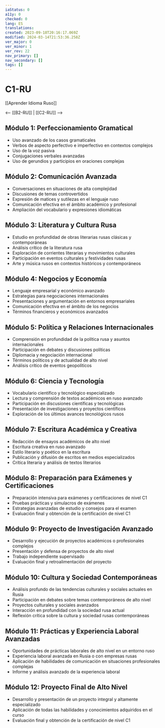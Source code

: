 ```yaml
---
iaStatus: 0
a11y: 0
checked: 0
lang: ES
translations: 
created: 2023-09-18T20:16:17.069Z
modified: 2024-03-14T21:53:36.258Z
ver_major: 0
ver_minor: 1
ver_rev: 22
nav_primary: []
nav_secondary: []
tags: []
---
```

# C1-RU

[[Aprender Idioma Ruso]]

<-- [[B2-RU]] | [[C2-RU]] -->

## Módulo 1: Perfeccionamiento Gramatical

- Uso avanzado de los casos gramaticales
- Verbos de aspecto perfectivo e imperfectivo en contextos complejos
- Uso de la voz pasiva
- Conjugaciones verbales avanzadas
- Uso de gerundios y participios en oraciones complejas

## Módulo 2: Comunicación Avanzada

- Conversaciones en situaciones de alta complejidad
- Discusiones de temas controvertidos
- Expresión de matices y sutilezas en el lenguaje ruso
- Comunicación efectiva en el ámbito académico y profesional
- Ampliación del vocabulario y expresiones idiomáticas

## Módulo 3: Literatura y Cultura Rusa

- Estudio en profundidad de obras literarias rusas clásicas y contemporáneas
- Análisis crítico de la literatura rusa
- Exploración de corrientes literarias y movimientos culturales
- Participación en eventos culturales y festividades rusas
- Arte y música rusos en contextos históricos y contemporáneos

## Módulo 4: Negocios y Economía

- Lenguaje empresarial y económico avanzado
- Estrategias para negociaciones internacionales
- Presentaciones y argumentación en entornos empresariales
- Comunicación efectiva en el ámbito de los negocios
- Términos financieros y económicos avanzados

## Módulo 5: Política y Relaciones Internacionales

- Comprensión en profundidad de la política rusa y asuntos internacionales
- Participación en debates y discusiones políticas
- Diplomacia y negociación internacional
- Términos políticos y de actualidad de alto nivel
- Análisis crítico de eventos geopolíticos

## Módulo 6: Ciencia y Tecnología

- Vocabulario científico y tecnológico especializado
- Lectura y comprensión de textos académicos en ruso avanzado
- Participación en discusiones científicas y tecnológicas
- Presentación de investigaciones y proyectos científicos
- Exploración de los últimos avances tecnológicos rusos

## Módulo 7: Escritura Académica y Creativa

- Redacción de ensayos académicos de alto nivel
- Escritura creativa en ruso avanzado
- Estilo literario y poético en la escritura
- Publicación y difusión de escritos en medios especializados
- Crítica literaria y análisis de textos literarios

## Módulo 8: Preparación para Exámenes y Certificaciones

- Preparación intensiva para exámenes y certificaciones de nivel C1
- Pruebas prácticas y simulacros de exámenes
- Estrategias avanzadas de estudio y consejos para el examen
- Evaluación final y obtención de la certificación de nivel C1

## Módulo 9: Proyecto de Investigación Avanzado

- Desarrollo y ejecución de proyectos académicos o profesionales complejos
- Presentación y defensa de proyectos de alto nivel
- Trabajo independiente supervisado
- Evaluación final y retroalimentación del proyecto

## Módulo 10: Cultura y Sociedad Contemporáneas

- Análisis profundo de las tendencias culturales y sociales actuales en Rusia
- Participación en debates sobre temas contemporáneos de alto nivel
- Proyectos culturales y sociales avanzados
- Interacción en profundidad con la sociedad rusa actual
- Reflexión crítica sobre la cultura y sociedad rusas contemporáneas

## Módulo 11: Prácticas y Experiencia Laboral Avanzadas

- Oportunidades de prácticas laborales de alto nivel en un entorno ruso
- Experiencia laboral avanzada en Rusia o con empresas rusas
- Aplicación de habilidades de comunicación en situaciones profesionales complejas
- Informe y análisis avanzado de la experiencia laboral

## Módulo 12: Proyecto Final de Alto Nivel

- Desarrollo y presentación de un proyecto integral y altamente especializado
- Aplicación de todas las habilidades y conocimientos adquiridos en el curso
- Evaluación final y obtención de la certificación de nivel C1

